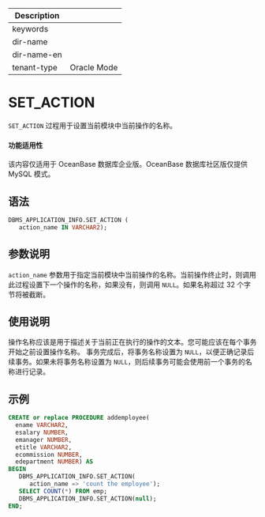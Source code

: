 | Description   |                 |
|---------------|-----------------|
| keywords      |                 |
| dir-name      |                 |
| dir-name-en   |                 |
| tenant-type   | Oracle Mode     |

# SET_ACTION

`SET_ACTION` 过程用于设置当前模块中当前操作的名称。

  <main id="notice" >
    <h4>功能适用性</h4>
    <p>该内容仅适用于 OceanBase 数据库企业版。OceanBase 数据库社区版仅提供 MySQL 模式。</p>
  </main>

## 语法 

```sql
DBMS_APPLICATION_INFO.SET_ACTION (
   action_name IN VARCHAR2); 
```


## 参数说明 

`action_name` 参数用于指定当前模块中当前操作的名称。当前操作终止时，则调用此过程设置下一个操作的名称，如果没有，则调用 `NULL`。如果名称超过 32 个字节将被截断。

## 使用说明

操作名称应该是用于描述关于当前正在执行的操作的文本。您可能应该在每个事务开始之前设置操作名称。
事务完成后，将事务名称设置为 `NULL`，以便正确记录后续事务。如果未将事务名称设置为 `NULL`，则后续事务可能会使用前一个事务的名称进行记录。

## 示例 

```sql
CREATE or replace PROCEDURE addemployee( 
  ename VARCHAR2, 
  esalary NUMBER, 
  emanager NUMBER, 
  etitle VARCHAR2, 
  ecommission NUMBER, 
  edepartment NUMBER) AS 
BEGIN 
   DBMS_APPLICATION_INFO.SET_ACTION(
      action_name => 'count the employee'); 
   SELECT COUNT(*) FROM emp;
   DBMS_APPLICATION_INFO.SET_ACTION(null);    
END;
```


